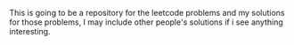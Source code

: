 This is going to be a repository for the leetcode problems and my solutions for those problems, I may include other people's solutions if i see anything interesting.
